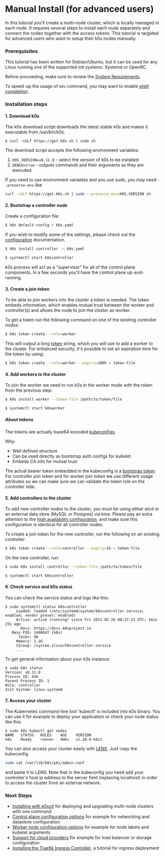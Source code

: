 # Manual Install (for advanced users)

In this tutorial you'll create a multi-node cluster, which is locally managed in each node. It requires several steps to install each node separately and connect the nodes together with the access tokens. This tutorial is targeted for advanced users who want to setup their k0s nodes manually.

### Prerequisites

This tutorial has been written for Debian/Ubuntu, but it can be used for any Linux running one of the supported init systems: Systemd or OpenRC.

Before proceeding, make sure to review the [System Requirements](system-requirements.md).

To speed-up the usage of `k0s` command, you may want to enable [shell completion](shell-completion.md).

### Installation steps

#### 1. Download k0s

The k0s download script downloads the latest stable k0s and makes it executable from /usr/bin/k0s.
```
$ curl -sSLf https://get.k0s.sh | sudo sh
```
The download script accepts the following environment variables:

1. `K0S_VERSION=v0.11.0` - select the version of k0s to be installed
2. `DEBUG=true` - outputs commands and their arguments as they are executed.

If you need to use environment variables and you use sudo, you may need `--preserve-env` like
```sh
curl -sSLf https://get.k0s.sh | sudo --preserve-env=K0S_VERSION sh
```

#### 2. Bootstrap a controller node

Create a configuration file:

```sh
$ k0s default-config > k0s.yaml

```
If you wish to modify some of the settings, please check out the [configuration](configuration.md) documentation.

```sh
$ k0s install controller -c k0s.yaml
```
```sh
$ systemctl start k0scontroller
```

k0s process will act as a "supervisor" for all of the control plane components. In a few seconds you'll have the control plane up-and-running.

#### 3. Create a join token

To be able to join workers into the cluster a token is needed. The token embeds information, which enables mutual trust between the worker and controller(s) and allows the node to join the cluster as worker.

To get a token run the following command on one of the existing controller nodes:
```sh
$ k0s token create --role=worker
```

This will output a long [token](#tokens) string, which you will use to add a worker to the cluster. For enhanced security, it's possible to set an expiration time for the token by using:
```sh
$ k0s token create --role=worker --expiry=100h > token-file
```

#### 4. Add workers to the cluster

To join the worker we need to run k0s in the worker mode with the token from the previous step:
```sh
$ k0s install worker --token-file /path/to/token/file
```
```sh
$ systemctl start k0sworker
```

##### About tokens

The tokens are actually base64 encoded [kubeconfigs](https://kubernetes.io/docs/tasks/access-application-cluster/configure-access-multiple-clusters/). 

Why:

- Well defined structure
- Can be used directly as bootstrap auth configs for kubelet
- Embeds CA info for mutual trust

The actual bearer token embedded in the kubeconfig is a [bootstrap token](https://kubernetes.io/docs/reference/access-authn-authz/bootstrap-tokens/). For controller join token and for worker join token we use different usage attributes so we can make sure we can validate the token role on the controller side.

#### 5. Add controllers to the cluster

To add new controller nodes to the cluster, you must be using either etcd or an external data store (MySQL or Postgres) via kine. Please pay an extra attention to the [high availability configuration](high-availability.md), and make sure this configuration is identical for all controller nodes.

To create a join token for the new controller, run the following on an existing controller:
```sh
$ k0s token create --role=controller --expiry=1h > token-file
```

On the new controller, run:
```sh
$ sudo k0s install controller --token-file /path/to/token/file
```
```sh
$ systemctl start k0scontroller
```

#### 6. Check service and k0s status

You can check the service status and logs like this:
```
$ sudo systemctl status k0scontroller
     Loaded: loaded (/etc/systemd/system/k0scontroller.service; enabled; vendor preset: enabled)
     Active: active (running) since Fri 2021-02-26 08:37:23 UTC; 1min 25s ago
       Docs: https://docs.k0sproject.io
   Main PID: 1408647 (k0s)
      Tasks: 96
     Memory: 1.2G
     CGroup: /system.slice/k0scontroller.service
     ....
```

To get general information about your k0s instance:
```
$ sudo k0s status
Version: v0.11.0
Process ID: 436
Parent Process ID: 1
Role: controller
Init System: linux-systemd
```

#### 7. Access your cluster

The Kubernetes command-line tool 'kubectl' is included into k0s binary. You can use it for example to deploy your application or check your node status like this:
```
$ sudo k0s kubectl get nodes
NAME   STATUS   ROLES    AGE    VERSION
k0s    Ready    <none>   4m6s   v1.20.6-k0s1
```

You can also access your cluster easily with [LENS](https://k8slens.dev/). Just copy the kubeconfig 
```sh
sudo cat /var/lib/k0s/pki/admin.conf
```
and paste it to LENS. Note that in the kubeconfig you need add your controller's host ip address to the server field (replacing localhost) in order to access the cluster from an external network.

### Next Steps

- [Installing with k0sctl](k0sctl-install.md) for deploying and upgrading multi-node clusters with one command
- [Control plane configuration options](configuration.md) for example for networking and datastore configuration
- [Worker node configuration options](worker-node-config.md) for example for node labels and kubelet arguments
- [Support for cloud providers](cloud-providers.md) for example for load balancer or storage configuration
- [Installing the Traefik Ingress Controller](examples/traefik-ingress.md), a tutorial for ingress deployment
